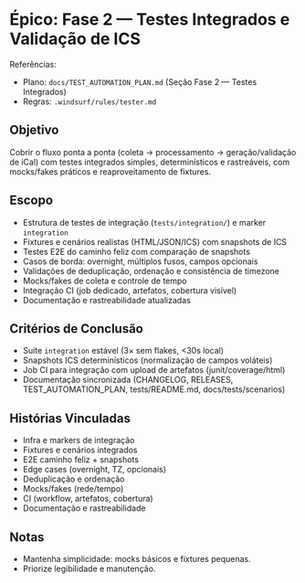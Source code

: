 # Épico: Fase 2 — Testes Integrados e Validação de ICS

Referências:
- Plano: `docs/TEST_AUTOMATION_PLAN.md` (Seção Fase 2 — Testes Integrados)
- Regras: `.windsurf/rules/tester.md`

## Objetivo
Cobrir o fluxo ponta a ponta (coleta → processamento → geração/validação de iCal) com testes integrados simples, determinísticos e rastreáveis, com mocks/fakes práticos e reaproveitamento de fixtures.

## Escopo
- Estrutura de testes de integração (`tests/integration/`) e marker `integration`
- Fixtures e cenários realistas (HTML/JSON/ICS) com snapshots de ICS
- Testes E2E do caminho feliz com comparação de snapshots
- Casos de borda: overnight, múltiplos fusos, campos opcionais
- Validações de deduplicação, ordenação e consistência de timezone
- Mocks/fakes de coleta e controle de tempo
- Integração CI (job dedicado, artefatos, cobertura visível)
- Documentação e rastreabilidade atualizadas

## Critérios de Conclusão
- Suíte `integration` estável (3× sem flakes, <30s local)
- Snapshots ICS determinísticos (normalização de campos voláteis)
- Job CI para integração com upload de artefatos (junit/coverage/html)
- Documentação sincronizada (CHANGELOG, RELEASES, TEST_AUTOMATION_PLAN, tests/README.md, docs/tests/scenarios)

## Histórias Vinculadas
- Infra e markers de integração
- Fixtures e cenários integrados
- E2E caminho feliz + snapshots
- Edge cases (overnight, TZ, opcionais)
- Deduplicação e ordenação
- Mocks/fakes (rede/tempo)
- CI (workflow, artefatos, cobertura)
- Documentação e rastreabilidade

## Notas
- Mantenha simplicidade: mocks básicos e fixtures pequenas.
- Priorize legibilidade e manutenção.
